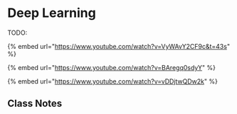 # Deep Learning

TODO:

{% embed url="https://www.youtube.com/watch?v=VyWAvY2CF9c&t=43s" %}

{% embed url="https://www.youtube.com/watch?v=BAregq0sdyY" %}

{% embed url="https://www.youtube.com/watch?v=vDDjtwQDw2k" %}

## Class Notes

